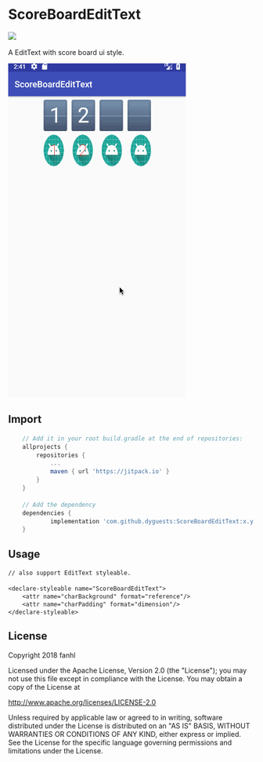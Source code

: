 # ScoreBoardEditText

[![](https://jitpack.io/v/dyguests/ScoreBoardEditText.svg)](https://jitpack.io/#dyguests/ScoreBoardEditText)

A EditText with score board ui style.

![](./graphices/cap1.gif)

## Import

```gradle
	// Add it in your root build.gradle at the end of repositories:
	allprojects {
		repositories {
			...
			maven { url 'https://jitpack.io' }
		}
	}

	// Add the dependency
	dependencies {
	        implementation 'com.github.dyguests:ScoreBoardEditText:x.y.z'
	}
```

## Usage

    // also support EditText styleable.

    <declare-styleable name="ScoreBoardEditText">
        <attr name="charBackground" format="reference"/>
        <attr name="charPadding" format="dimension"/>
    </declare-styleable>

## License

Copyright 2018 fanhl

Licensed under the Apache License, Version 2.0 (the "License"); you may not use this file except in compliance with the License. You may obtain a copy of the License at

http://www.apache.org/licenses/LICENSE-2.0

Unless required by applicable law or agreed to in writing, software distributed under the License is distributed on an "AS IS" BASIS, WITHOUT WARRANTIES OR CONDITIONS OF ANY KIND, either express or implied. See the License for the specific language governing permissions and limitations under the License.
